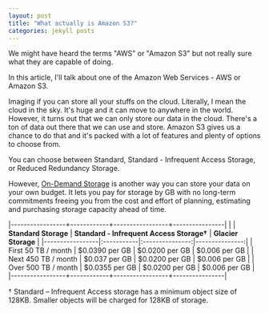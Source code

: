 ```yaml
---
layout: post
title: "What actually is Amazon S3?"
categories: jekyll posts
---
```


We might have heard the terms "AWS" or "Amazon S3" but not really sure what they are capable of doing.

In this article, I'll talk about one of the Amazon Web Services - AWS or Amazon S3.

Imaging if you can store all your stuffs on the cloud. Literally, I mean the cloud in the sky. It's huge and it can move to anywhere in the world. However, it turns out that we can only store our data in the cloud. There's a ton of data out there that we can use and store. Amazon S3 gives us a chance to do that and it's packed with a lot of features and plenty of options to choose from.

You can choose between Standard, Standard - Infrequent Access Storage, or Reduced Redundancy Storage.

However, [On-Demand Storage][on-demand-storage] is another way you can store your data on your own budget. It lets you pay for storage by GB with no long-term commitments freeing you from the cost and effort of planning, estimating and purchasing storage capacity ahead of time.

|-----------------+------------+-----------------+----------------|
|  | **Standard Storage** | **Standard - Infrequent Access Storage†** | **Glacier Storage**  |
|-----------------|:-----------|:---------------:|---------------:|
| First 50 TB / month | $0.0390 per GB | $0.0200 per GB | $0.006 per GB |
| Next 450 TB / month | $0.037 per GB | $0.0200 per GB | $0.006 per GB |
| Over 500 TB / month | $0.0355 per GB | $0.0200 per GB | $0.006 per GB |
|-----------------+------------+-----------------+----------------|

† Standard – Infrequent Access storage has a minimum object size of 128KB. Smaller objects will be charged for 128KB of storage.

[amazons3-faqs]:https://aws.amazon.com/s3/faqs/
[on-demand-storage]:https://aws.amazon.com/govcloud-us/pricing/s3/

